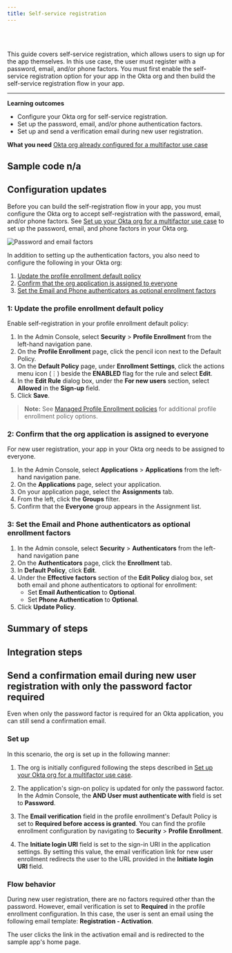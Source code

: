 ```yaml
---
title: Self-service registration
---
```


<div class="oie-embedded-sdk">

<ApiLifecycle access="ie" /><br>
<ApiLifecycle access="Limited GA" /><br>

<StackSelector class="cleaner-selector"/>

This guide covers self-service registration, which allows users to sign up for the app themselves. In this use case, the user must register with a password, email, and/or phone factors. You must first enable the self-service registration option for your app in the Okta org and then build the self-service registration flow in your app.

---
**Learning outcomes**
* Configure your Okta org for self-service registration.
* Set up the password, email, and/or phone authentication factors.
* Set up and send a verification email during new user registration.

**What you need**
[Okta org already configured for a multifactor use case](/docs/guides/oie-embedded-common-org-setup/-/main/#set-up-your-okta-org-for-a-multifactor-use-case)

**Sample code**
n/a
---

## Configuration updates

Before you can build the self-registration flow in your app, you must configure the Okta org to accept self-registration with the password, email, and/or phone factors. See [Set up your Okta org for a multifactor use case](/docs/guides/oie-embedded-common-org-setup/-/main/#set-up-your-okta-org-for-a-multifactor-use-case) to set up the password, email, and phone factors in your Okta org.

<div class="common-image-format">

![Password and email factors](/img/oie-embedded-sdk/factor-password-email-or-phone.png)

</div>

In addition to setting up the authentication factors, you also need to configure the following in your Okta org:

1. [Update the profile enrollment default policy](#_1-update-the-profile-enrollment-default-policy)
2. [Confirm that the org application is assigned to everyone](#_2-confirm-that-the-org-application-is-assigned-to-everyone)
3. [Set the Email and Phone authenticators as optional enrollment factors](#_3-set-the-email-and-phone-authenticators-as-optional-enrollment-factors)

### 1: Update the profile enrollment default policy

Enable self-registration in your profile enrollment default policy:

1. In the Admin Console, select **Security** > **Profile Enrollment** from the left-hand navigation pane.
1. On the **Profile Enrollment** page, click the pencil icon next to the Default Policy.
1. On the **Default Policy** page, under **Enrollment Settings**, click the actions menu icon (⋮) beside the **ENABLED** flag for the rule and select **Edit**.
1. In the **Edit Rule** dialog box, under the **For new users** section, select **Allowed** in the **Sign-up** field.
1. Click **Save**.

> **Note:** See [Managed Profile Enrollment policies](https://help.okta.com/okta_help.htm?type=oie&id=ext-create-profile-enrollment) for additional profile enrollment policy options.

### 2: Confirm that the org application is assigned to everyone

For new user registration, your app in your Okta org needs to be assigned to everyone.

1. In the Admin Console, select **Applications** > **Applications** from the left-hand navigation pane.
1. On the **Applications** page, select your application.
1. On your application page, select the **Assignments** tab.
1. From the left, click the **Groups** filter.
1. Confirm that the **Everyone** group appears in the Assignment list.

### 3: Set the Email and Phone authenticators as optional enrollment factors

1. In the Admin console, select **Security** > **Authenticators** from the left-hand navigation pane
1. On the **Authenticators** page, click the **Enrollment** tab.
1. In **Default Policy**, click **Edit**.
1. Under the **Effective factors** section of the **Edit Policy** dialog box, set both email and phone authenticators to optional for enrollment:
   * Set **Email Authentication** to **Optional**.
   * Set **Phone Authentication** to **Optional**.
1. Click **Update Policy**.

## Summary of steps

<StackSelector snippet="summaryofsteps" noSelector />

## Integration steps

<StackSelector snippet="integrationsteps" noSelector />

## Send a confirmation email during new user registration with only the password factor required

Even when only the password factor is required for an Okta application, you can still send a confirmation email.

### Set up

In this scenario, the org is set up in the following manner:

1. The org is initially configured following the steps described in [Set up your Okta org for a multifactor use case](/docs/guides/oie-embedded-common-org-setup/-/main/#set-up-your-okta-org-for-a-multifactor-use-case).

2. The application's sign-on policy is updated for only the password factor. In the Admin Console, the **AND User must authenticate with** field is set to **Password**.

3. The **Email verification** field in the profile enrollment's Default Policy is set to **Required before access is granted**. You can find the profile enrollment configuration by navigating to **Security** > **Profile Enrollment**.

4. The **Initiate login URI** field is set to the sign-in URI in the application settings. By setting this value, the email verification link for new user enrollment redirects the user to the URL provided in the **Initiate login URI** field.

### Flow behavior

During new user registration, there are no factors required other than the password. However, email verification is set to **Required** in the profile enrollment configuration. In this case, the user is sent an email using
the following email template: **Registration - Activation**.

The user clicks the link in the activation email and is redirected to the sample app's home page.

</div>

